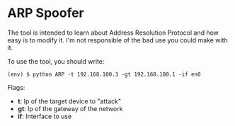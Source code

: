 # ARP Spoofer

The tool is intended to learn about Address Resolution Protocol and how easy is to modify it.
I'm not responsible of the bad use you could make with it.

To use the tool, you should write:
```
(env) $ python ARP -t 192.168.100.3 -gt 192.168.100.1 -if en0
```

Flags:
 - **t**: Ip of the target device to "attack"
 - **gt**: Ip of the gateway of the network
 - **if**: Interface to use
